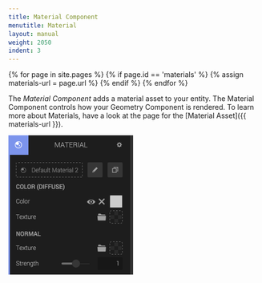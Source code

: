 ```yaml
---
title: Material Component
menutitle: Material
layout: manual
weight: 2050
indent: 3
---
```

{% for page in site.pages %}
	{% if page.id == 'materials' %}
		{% assign materials-url = page.url %}
	{% endif %}
{% endfor %}

The *Material Component* adds a material asset to your entity. The Material Component controls how your Geometry Component is rendered. To learn more about Materials, have a look at the page for the [Material Asset]({{ materials-url }}).

![](material-component.png)